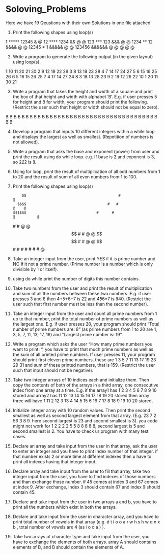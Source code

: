# Soloving_Problems
Here we have 19 Qeustions with their own Solutions in one file  attached


1.	 Print the following shapes using loop(s)
        
1 *****		12345 &		@
12 ****		1234 &&		@ @
123 ***		123 &&&		@    @
1234 **		12 &&&&		@       @
12345 *		1 &&&&&		@          @
123456		&&&&&&		@ @ @ @ @

2.	Write a program to generate the following output (in the given layout) using loop(s).


1	10	11	20	21	30
2	9	12	19	22	29
3	8	13	18	23	28
4	7	14	17	24	27
5	6	15	16	25	26
6	5	16	15	26	25
7	4	17	14	27	24
8	3	18	13	28	23
9	2	19	12	29	22
10	1	20	11	30	21


3.	Write a program that takes the height and width of a square and print the box of that height and width with alphabet ‘B’. E.g. if user presses 5 for height and 8 for width, your program should print the following. (Restrict the user such that height or width should not be equal to zero).

B B B B B B B B
B B B B B B B B
B B B B B B B B
B B B B B B B B
B B B B B B B B

4.	 Develop a program that inputs 10 different integers within a while loop and displays the largest as well as smallest. (Repetition of numbers is not allowed).

5.	Write a program that asks the base and exponent (power) from user and   print the result using do while loop.  e.g.  If base is 2 and exponent is 3, so 2*2*2 is 8.

6.	Using for loop, print the result of multiplication of all odd numbers from 1 to 20 and the result of sum of all even numbers from 1 to 100.

7.	Print the following shapes using loop(s)
              
               
            $$                                          #                                  @
          $$$$                                     #   #                            @    @
        $$$$$$                                #      #                        @          @
      $$$$$$$$                             #         #                    @                @ 
    $$$$$$$$$$                         #            #                      @          @
  $$$$$$$$$$$$                     #               #                        @    @
$$$$$$$$$$$$$$                # # # # # # #                          @

8.	Take an integer input from the user, print YES if it is prime number and NO if it not a prime number. (Prime number is a number which is only divisible by 1 or itself).
9.	using do while print the number of digits this number contains.  

10.	Take two numbers from the user and print the result of multiplication and sum of all the numbers between these two numbers. E.g. if user presses 3 and 8 then 4+5+6+7 is 22 and 4*5*6*7 is 840. (Restrict the user such that first number must be less than the second number).

11.	Take an integer input from the user and count all prime numbers from 1 up to that number, print the total number of prime numbers as well as the largest one. E.g. if user presses 20, your program should print “Total number of prime numbers are: 8” (as prime numbers from 1 to 20 are 1, 3, 5, 7, 11, 13, 17, 19) and “Largest prime number is: 19”.

12.	Write a program which asks the user “How many prime numbers you want to print: “, you have to print that much prime numbers as well as the sum of all printed prime numbers. If user presses 11, your program should print first eleven prime numbers, these are 1 3 5 7 11 13 17 19 23 29 31 and sum of these printed numbers, that is 159. (Restrict the user such that input should not be negative).


13.	 Take two integer arrays of 10 indices each and initialize them. Then copy the contents of both of the arrays in a third array, one consecutive index from one array at a time. 
E.g. if the array1 has 1 2 3 4 5 6 7 8 9 10 stored and array2 has 11 12 13 14 15 16 17 	18 19 20 stored then array three will have 1 11 2 12 3 13 4 14 5 15 6 16 7 17 8 18 9 	19 10 20 stored. 
14.	Initialize integer array with 10 random values. Then print the second smallest as well as second largest element from that array. (E.g. 23 7 2 56 3 8 9. here second largest is 23 and second smallest is 3). you code might not work for 1 2 2 2 2 5 5 8 8 8 8 8, second largest is 5 and second smallest is 2. You have to check ur program with many test cases. 
15.	Declare an array and take input from the user in that array, ask the user to enter an integer and you have to print index number of that integer. if that number exists 2 or more time at different indexes then u have to print all indexes having that integer input. 
16.	Declare array and take input from the user to fill that array, take two integer input from the user, you have to find indexes of those numbers and than exchange those number. if 45 comes at index 3 and 67 comes at index 9. After exchange, index 3 should contain 67 and index 9 should contain 45. 
17.	Declare and take input from the user in two arrays a and b, you have to print all the numbers which exist in both the arrays. 
18.	Declare and take input from the user in character array, and you have to print total number of vowels in that array (e.g. d t i o o a r w h s h w q n x b , total number of vowels are 4 (as i o o a ) ). 
19.	Take two arrays of character type and take input from the user, you have to exchange the elements of both arrays. array A should contains elements of B, and B should contain the elements of A. 
